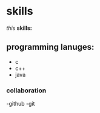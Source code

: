 # skills 
_this_ **skills:**

## programming lanuges:
- c
- c++
- java
### collaboration 
-github
-git
